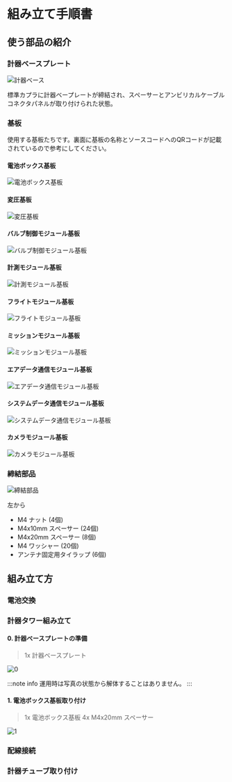 # 組み立て手順書

## 使う部品の紹介

### 計器ベースプレート

![計器ベース](./images/Tejunsho/Misc/AvionocsBase.JPG)

標準カプラに計器ベープレートが締結され、スペーサーとアンビリカルケーブルコネクタパネルが取り付けられた状態。

### 基板

使用する基板たちです。裏面に基板の名称とソースコードへのQRコードが記載されているので参考にしてください。

#### 電池ボックス基板

![電池ボックス基板](./images/Tejunsho/Boards/BatteryBoard.JPG)

#### 変圧基板

![変圧基板](./images/Tejunsho/Boards/TransformationBoard.JPG)

#### バルブ制御モジュール基板

![バルブ制御モジュール基板](./images/Tejunsho/Boards/ValveControlModuleBoard.JPG)

#### 計測モジュール基板

![計測モジュール基板](./images/Tejunsho/Boards/SensingModuleBoard.JPG)

#### フライトモジュール基板

![フライトモジュール基板](./images/Tejunsho/Boards/FlightModuleBoard.JPG)

#### ミッションモジュール基板

![ミッションモジュール基板](./images/Tejunsho/Boards/MissionModuleBoard.JPG)

#### エアデータ通信モジュール基板

![エアデータ通信モジュール基板](./images/Tejunsho/Boards/AirDataCommunicationModule.JPG)

#### システムデータ通信モジュール基板

![システムデータ通信モジュール基板](./images/Tejunsho/Boards/SystemDataCommunicationModuleBoard.JPG)

#### カメラモジュール基板

![カメラモジュール基板](./images/Tejunsho/Boards/CameraModuleBoards.JPG)

### 締結部品

![締結部品](./images/Tejunsho/Misc/Bolts.JPG)

左から

- M4 ナット (4個)
- M4x10mm スペーサー (24個)
- M4x20mm スペーサー (8個)
- M4 ワッシャー (20個)
- アンテナ固定用タイラップ (6個)

## 組み立て方

### 電池交換

### 計器タワー組み立て

#### 0. 計器ベースプレートの準備

> 1x 計器ベースプレート

![0](./images/Tejunsho/Tejun/0.jpeg)

:::note info
運用時は写真の状態から解体することはありません。
:::

#### 1. 電池ボックス基板取り付け

> 1x 電池ボックス基板
> 4x M4x20mm スペーサー

![1](./images/Tejunsho/Tejun/1.jpeg)

### 配線接続

### 計器チューブ取り付け
